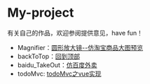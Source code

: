 # My-project
有关自己的作品，欢迎参阅提供意见，have fun！

+ Magnifier：[圆形放大镜--仿淘宝商品大图预览](http://17khba.github.io/My-projects/Magnifier/)
+ backToTop：[回到顶部](http://17khba.github.io/My-projects/backToTop/)
+ baidu_TakeOut：[仿百度外卖](http://17khba.github.io/My-projects/baidu_TakeOut/)
+ todoMvc: [todoMvc之vue实现](http://17khba.github.io/My-projects/todoMvc/#all)
